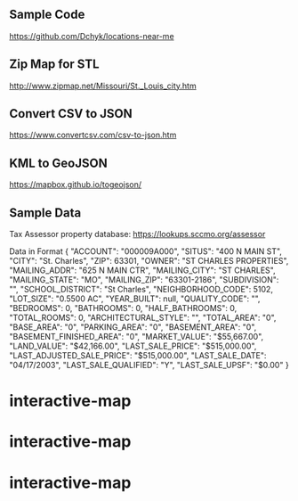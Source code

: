 ## Sample Code ##
https://github.com/Dchyk/locations-near-me

## Zip Map for STL ## 
http://www.zipmap.net/Missouri/St._Louis_city.htm

## Convert CSV to JSON ##
https://www.convertcsv.com/csv-to-json.htm

## KML to GeoJSON ##
https://mapbox.github.io/togeojson/

## Sample Data ##
Tax Assessor property database: https://lookups.sccmo.org/assessor

Data in Format
 {
   "ACCOUNT": "000009A000",
   "SITUS": "400 N MAIN ST",
   "CITY": "St. Charles",
   "ZIP": 63301,
   "OWNER": "ST CHARLES PROPERTIES",
   "MAILING_ADDR": "625 N MAIN CTR",
   "MAILING_CITY": "ST CHARLES",
   "MAILING_STATE": "MO",
   "MAILING_ZIP": "63301-2186",
   "SUBDIVISION": "",
   "SCHOOL_DISTRICT": "St Charles",
   "NEIGHBORHOOD_CODE": 5102,
   "LOT_SIZE": "0.5500 AC",
   "YEAR_BUILT": null,
   "QUALITY_CODE": "",
   "BEDROOMS": 0,
   "BATHROOMS": 0,
   "HALF_BATHROOMS": 0,
   "TOTAL_ROOMS": 0,
   "ARCHITECTURAL_STYLE": "",
   "TOTAL_AREA": "0",
   "BASE_AREA": "0",
   "PARKING_AREA": "0",
   "BASEMENT_AREA": "0",
   "BASEMENT_FINISHED_AREA": "0",
   "MARKET_VALUE": "$55,667.00",
   "LAND_VALUE": "$42,166.00",
   "LAST_SALE_PRICE": "$515,000.00",
   "LAST_ADJUSTED_SALE_PRICE": "$515,000.00",
   "LAST_SALE_DATE": "04/17/2003",
   "LAST_SALE_QUALIFIED": "Y",
   "LAST_SALE_UPSF": "$0.00"
 }


# interactive-map
# interactive-map
# interactive-map
